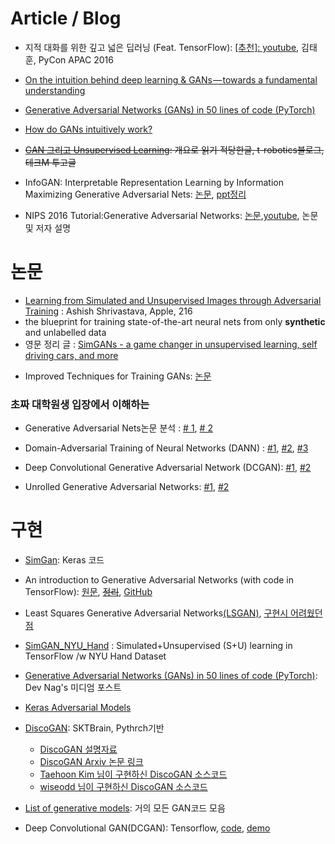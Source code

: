 # Article / Blog

- 지적 대화를 위한 깊고 넓은 딥러닝 (Feat. TensorFlow): [[추천]: youtube](https://youtu.be/soJ-wDOSCf4?t=1m47s), 김태훈, PyCon APAC 2016


* [On the intuition behind deep learning & GANs — towards a fundamental understanding](https://medium.com/waya-ai/introduction-to-gans-a-boxing-match-b-w-neural-nets-b4e5319cc935#.e6alt2dpu)

* [Generative Adversarial Networks (GANs) in 50 lines of code (PyTorch)](https://medium.com/@devnag/generative-adversarial-networks-gans-in-50-lines-of-code-pytorch-e81b79659e3f#.pjokxgjca)

- [How do GANs intuitively work?](https://hackernoon.com/how-do-gans-intuitively-work-2dda07f247a1#.jmn4i02yi)

- <del>[GAN 그리고 Unsupervised Learning](http://t-robotics.blogspot.com/2017/03/gan-unsupervised-learning.html#.WNGonCErJxB): 개요로 읽기 적당한글, t-robotics블로그, 테크M 투고글</del>

* InfoGAN: Interpretable Representation Learning by Information Maximizing Generative Adversarial Nets: [논문](https://arxiv.org/abs/1606.03657),  [ppt정리](http://www.slideshare.net/ssuser06e0c5/infogan-interpretable-representation-learning-by-information-maximizing-generative-adversarial-nets-72268213)


* NIPS 2016 Tutorial:Generative Adversarial Networks: [논문](https://arxiv.org/pdf/1701.00160v1.pdf),[youtube](http://fbsight.com/t/goodfellow-gan-nips-2016-tutorial/59058), 논문 및 저자 설명

# 논문
* [Learning from Simulated and Unsupervised Images through Adversarial Training](https://arxiv.org/pdf/1612.07828v1.pdf) : Ashish Shrivastava, Apple, 216
 * the blueprint for training state-of-the-art neural nets from only __synthetic__ and unlabelled data
 * 영문 정리 글 : [SimGANs - a game changer in unsupervised learning, self driving cars, and more](https://medium.com/waya-ai/simgans-applied-to-autonomous-driving-5a8c6676e36b#.tcbuo9za5)
- Improved Techniques for Training GANs: [논문](https://arxiv.org/abs/1606.03498)

### 초짜 대학원생 입장에서 이해하는

- Generative Adversarial Nets논문 분석 : [# 1](http://jaejunyoo.blogspot.com/2017/01/generative-adversarial-nets-1.html), [# 2](http://jaejunyoo.blogspot.com/2017/01/generative-adversarial-nets-2.html)

- Domain-Adversarial Training of Neural Networks (DANN) : [#1](http://jaejunyoo.blogspot.com/2017/01/domain-adversarial-training-of-neural.html), [#2](http://jaejunyoo.blogspot.com/2017/01/domain-adversarial-training-of-neural-2.html), [#3](http://jaejunyoo.blogspot.com/2017/01/domain-adversarial-training-of-neural-3.html)

- Deep Convolutional Generative Adversarial Network (DCGAN): [#1](http://jaejunyoo.blogspot.com/2017/02/deep-convolutional-gan-dcgan-1.html), [#2](http://jaejunyoo.blogspot.com/2017/02/deep-convolutional-gan-dcgan-2.html)

- Unrolled Generative Adversarial Networks: [#1](http://jaejunyoo.blogspot.com/2017/02/unrolled-generative-adversarial-network-1.html), [#2](http://jaejunyoo.blogspot.com/2017/02/unrolled-generative-adversarial-network-2.html)


# 구현
* [SimGan](https://github.com/wayaai/SimGAN): Keras 코드

- An introduction to Generative Adversarial Networks (with code in TensorFlow): [원문](http://blog.aylien.com/introduction-generative-adversarial-networks-code-tensorflow/), <del>[정리](http://keunwoochoi.blogspot.com/2016/12/generative-adversarial-network-gan.html)</del>, [GitHub](https://github.com/AYLIEN/gan-intro)

- Least Squares Generative Adversarial Networks[(LSGAN)](https://github.com/GunhoChoi/GAN_simple/blob/master/LSGAN/LSGAN_TF.ipynb), [구현시 어려웠던점](https://m.facebook.com/groups/TensorFlowKR/?view=permalink&id=434490703558660)

* [SimGAN_NYU_Hand](https://github.com/shinseung428/simGAN_NYU_Hand) : Simulated+Unsupervised (S+U) learning in TensorFlow /w NYU Hand Dataset

- [Generative Adversarial Networks (GANs) in 50 lines of code (PyTorch)](https://medium.com/@devnag/generative-adversarial-networks-gans-in-50-lines-of-code-pytorch-e81b79659e3f#.6uamvl61e): Dev Nag's 미디엄 포스트

- [Keras Adversarial Models](https://github.com/bstriner/keras-adversarial)

- [DiscoGAN](https://github.com/SKTBrain/DiscoGAN): SKTBrain, Pythrch기반
  - [DiscoGAN 설명자료](https://www.facebook.com/notes/sk-t-brain/sk-t-brain-research/398821727155314)
  - [DiscoGAN Arxiv 논문 링크](https://arxiv.org/abs/1703.05192)
  - [Taehoon Kim 님이 구현하신 DiscoGAN 소스코드](https://github.com/carpedm20/DiscoGAN-pytorch)
  - [wiseodd 님이 구현하신 DiscoGAN 소스코드](https://github.com/…/generative-m…/tree/master/GAN/disco_gan)
- [List of generative models](https://github.com/wiseodd/generative-models): 거의 모든 GAN코드 모음

- Deep Convolutional GAN(DCGAN): Tensorflow,  [code](https://github.com/carpedm20/DCGAN-tensorflow),  [demo](http://carpedm20.github.io/faces/)
